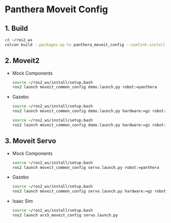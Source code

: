 # Panthera Moveit Config

## 1. Build
```bash
cd ~/ros2_ws
colcon build --packages-up-to panthera_moveit_config --symlink-install
```

## 2. Moveit2
* Mock Components
    ```bash
    source ~/ros2_ws/install/setup.bash
    ros2 launch moveit_common_config demo.launch.py robot:=panthera
    ```
* Gazebo
    ```bash
    source ~/ros2_ws/install/setup.bash
    ros2 launch moveit_common_config demo.launch.py hardware:=gz robot:=panthera
    ```
    ```bash
    source ~/ros2_ws/install/setup.bash
    ros2 launch moveit_common_config demo.launch.py hardware:=gz robot:=panthera type:=d405
    ```

## 3. Moveit Servo
* Mock Components
    ```bash
    source ~/ros2_ws/install/setup.bash
    ros2 launch moveit_common_config servo.launch.py robot:=panthera
    ```
* Gazebo
    ```bash
    source ~/ros2_ws/install/setup.bash
    ros2 launch moveit_common_config servo.launch.py hardware:=gz robot:=panthera
    ```
* Isaac Sim
    ```bash
    source ~/ros2_ws/install/setup.bash
    ros2 launch arx5_moveit_config servo.launch.py
    ```